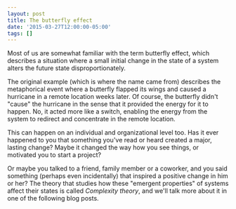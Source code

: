 ```yaml
---
layout: post
title: The butterfly effect
date: '2015-03-27T12:00:00-05:00'
tags: []
---
```

Most of us are somewhat familiar with the term butterfly effect, which describes a situation where a small initial change in the state of a system alters the future state disproportionately.

The original example (which is where the name came from) describes the metaphorical event where a butterfly flapped its wings and caused a hurricane in a remote location weeks later. Of course, the butterfly didn't "cause" the hurricane in the sense that it provided the energy for it to happen. No, it acted more like a switch, enabling the energy from the system to redirect and concentrate in the remote location.

This can happen on an individual and organizational level too. Has it ever happened to you that something you've read or heard created a major, lasting change? Maybe it changed the way how you see things, or motivated you to start a project?

Or maybe you talked to a friend, family member or a coworker, and you said something (perhaps even incidentally) that inspired a positive change in him or her? The theory that studies how these "emergent properties" of systems affect their states is called *Complexity theory*, and we'll talk more about it in one of the following blog posts.
